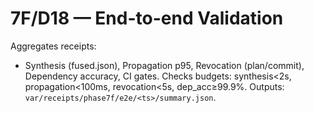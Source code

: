 # 7F/D18 — End-to-end Validation

Aggregates receipts:
- Synthesis (fused.json), Propagation p95, Revocation (plan/commit), Dependency accuracy, CI gates.
Checks budgets: synthesis<2s, propagation<100ms, revocation<5s, dep_acc≥99.9%.
Outputs: `var/receipts/phase7f/e2e/<ts>/summary.json`.
